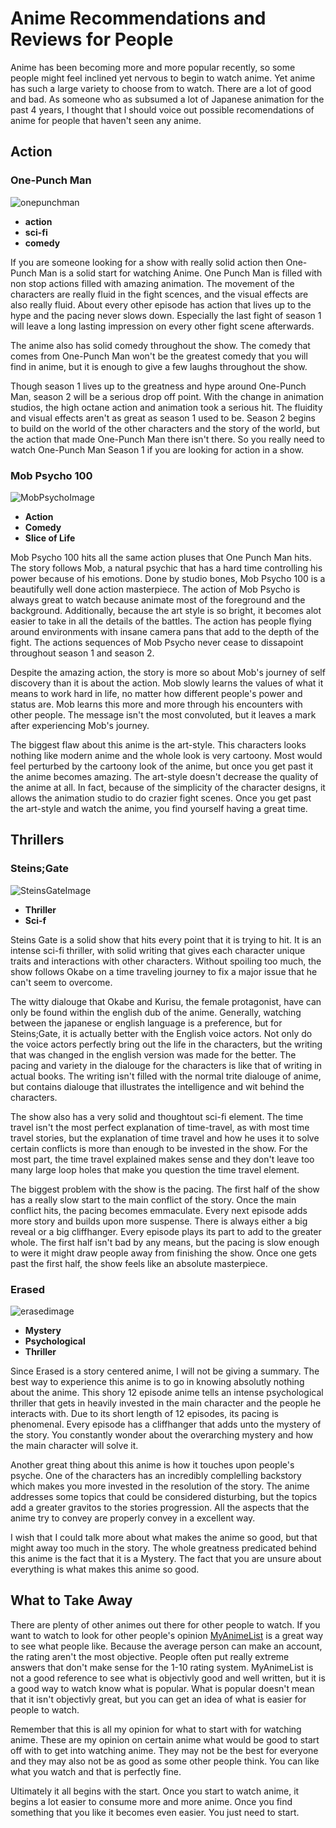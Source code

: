 # Anime Recommendations and Reviews for People

Anime has been becoming more and more popular recently, so some people might feel inclined yet nervous to begin to watch anime. Yet anime has such a large variety to choose from to watch. There are a lot of good and bad. As someone who as subsumed a lot of Japanese animation for the past 4 years, I thought that I should voice out possible recomendations of anime for people that haven't seen any anime. 

## Action

### One-Punch Man

![onepunchman](https://upload.wikimedia.org/wikipedia/it/9/93/One-Punch_Man.jpg)

- **action**
- **sci-fi**
- **comedy**

If you are someone looking for a show with really solid action then One-Punch Man is a solid start for watching Anime. One Punch Man is filled with non stop actions filled with amazing animation. The movement of the characters are really fluid in the fight scences, and the visual effects are also really fluid. About every other episode has action that lives up to the hype and the pacing never slows down. Especially the last fight of season 1 will leave a long lasting impression on every other fight scene afterwards. 

The anime also has solid comedy throughout the show. The comedy that comes from One-Punch Man won't be the greatest comedy that you will find in anime, but it is enough to give a few laughs throughout the show.

Though season 1 lives up to the greatness and hype around One-Punch Man, season 2 will be a serious drop off point. With the change in animation studios, the high octane action and animation took a serious hit. The fluidity and visual effects aren't as great as season 1 used to be. Season 2 begins to build on the world of the other characters and the story of the world, but the action that made One-Punch Man there isn't there. So you really need to watch One-Punch Man Season 1 if you are looking for action in a show.

### Mob Psycho 100

![MobPsychoImage](https://upload.wikimedia.org/wikipedia/it/1/1c/Mob_Psycho_100.jpg)

- **Action**
- **Comedy**
- **Slice of Life**

Mob Psycho 100 hits all the same action pluses that One Punch Man hits. The story follows Mob, a natural psychic that has a hard time controlling his power because of his emotions. Done by studio bones, Mob Psycho 100 is a beautifully well done action masterpiece. The action of Mob Psycho is always great to watch because animate most of the foreground and the background. Additionally, because the art style is so bright, it becomes alot easier to take in all the details of the battles. The action has people flying around environments with insane camera pans that add to the depth of the fight. The actions sequences of Mob Psycho never cease to dissapoint throughout season 1 and season 2.

Despite the amazing action, the story is more so about Mob's journey of self discovery than it is about the action. Mob slowly learns the values of what it means to work hard in life, no matter how different people's power and status are. Mob learns this more and more through his encounters with other people. The message isn't the most convoluted, but it leaves a mark after experiencing Mob's journey.

The biggest flaw about this anime is the art-style. This characters looks nothing like modern anime and the whole look is very cartoony. Most would feel perturbed by the cartoony look of the anime, but once you get past it the anime becomes amazing. The art-style doesn't decrease the quality of the anime at all. In fact, because of the simplicity of the character designs, it allows the animation studio to do crazier fight scenes. Once you get past the art-style and watch the anime, you find yourself having a great time.

## Thrillers

### Steins;Gate

![SteinsGateImage](https://live.staticflickr.com/5756/20710679992_26ebf78215_b.jpg)

- **Thriller**
- **Sci-f**

Steins Gate is a solid show that hits every point that it is trying to hit. It is an intense sci-fi thriller, with solid writing that gives each character unique traits and interactions with other characters. Without spoiling too much, the show follows Okabe on a time traveling journey to fix a major issue that he can't seem to overcome. 

The witty dialouge that Okabe and Kurisu, the female protagonist, have can only be found within the english dub of the anime. Generally, watching between the japanese or english language is a preference, but for Steins;Gate, it is actually better with the English voice actors. Not only do the voice actors perfectly bring out the life in the characters, but the writing that was changed in the english version was made for the better. The pacing and variety in the dialouge for the characters is like that of writing in actual books. The writing isn't filled with the normal trite dialouge of anime, but contains dialouge that illustrates the intelligence and wit behind the characters. 

The show also has a very solid and thoughtout sci-fi element. The time travel isn't the most perfect explanation of time-travel, as with most time travel stories, but the explanation of time travel and how he uses it to solve certain conflicts is more than enough to be invested in the show. For the most part, the time travel explained makes sense and they don't leave too many large loop holes that make you question the time travel element.

The biggest problem with the show is the pacing. The first half of the show has a really slow start to the main conflict of the story. Once the main conflict hits, the pacing becomes emmaculate. Every next episode adds more story and builds upon more suspense. There is always either a big reveal or a big cliffhanger. Every episode plays its part to add to the greater whole. The first half isn't bad by any means, but the pacing is slow enough to were it might draw people away from finishing the show. Once one gets past the first half, the show feels like an absolute masterpiece.

### Erased

![erasedimage](https://img.paratic.com/dosya/2017/03/en-iyi-animeler-erased-boku-dake-ga-inai-machi.jpg)

- **Mystery**
- **Psychological**
- **Thriller**

Since Erased is a story centered anime, I will not be giving a summary. The best way to experience this anime is to go in knowing absolutly nothing about the anime. This shory 12 episode anime tells an intense psychological thriller that gets in heavily invested in the main character and the people he interacts with. Due to its short length of 12 episodes, its pacing is phenomenal. Every episode has a cliffhanger that adds unto the mystery of the story. You constantly wonder about the overarching mystery and how the main character will solve it.

Another great thing about this anime is how it touches upon people's psyche. One of the characters has an incredibly complelling backstory which makes you more invested in the resolution of the story. The anime addresses some topics that could be considered disturbing, but the topics add a greater gravitos to the stories progression. All the aspects that the anime try to convey are properly convey in a excellent way.

I wish that I could talk more about what makes the anime so good, but that might away too much in the story. The whole greatness predicated behind this anime is the fact that it is a Mystery. The fact that you are unsure about everything is what makes this anime so good.

## What to Take Away

There are plenty of other animes out there for other people to watch. If you want to watch to look for other people's opinion [MyAnimeList](https://myanimelist.net/) is a great way to see what people like. Because the average person can make an account, the rating aren't the most objective. People often put really extreme answers that don't make sense for the 1-10 rating system. MyAnimeList is not a good reference to see what is objectivly good and well written, but it is a good way to watch know what is popular. What is popular doesn't mean that it isn't objectivly great, but you can get an idea of what is easier for people to watch. 

Remember that this is all my opinion for what to start with for watching anime. These are my opinion on certain anime what would be good to start off with to get into watching anime. They may not be the best for everyone and they may also not be as good as some other people think. You can like what you watch and that is perfectly fine.

Ultimately it all begins with the start. Once you start to watch anime, it begins a lot easier to consume more and more anime. Once you find something that you like it becomes even easier. You just need to start.

